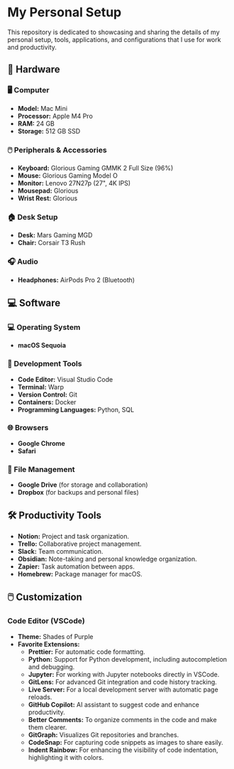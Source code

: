 # My Personal Setup

This repository is dedicated to showcasing and sharing the details of my personal setup, tools, applications, and configurations that I use for work and productivity.

## 🔧 Hardware

### 🖥️ Computer
- **Model:** Mac Mini 
- **Processor:** Apple M4 Pro
- **RAM:** 24 GB
- **Storage:** 512 GB SSD

### 🖱️ Peripherals & Accessories
- **Keyboard:** Glorious Gaming GMMK 2 Full Size (96%)
- **Mouse:** Glorious Gaming Model O
- **Monitor:** Lenovo 27N27p (27", 4K IPS)
- **Mousepad:** Glorious
- **Wrist Rest:** Glorious

### 🏠 Desk Setup
- **Desk:** Mars Gaming MGD  
- **Chair:** Corsair T3 Rush 

### 🎧 Audio
- **Headphones:** AirPods Pro 2 (Bluetooth)

## 💻 Software

### 💻 Operating System
- **macOS Sequoia**

### 🧰 Development Tools
- **Code Editor:** Visual Studio Code
- **Terminal:** Warp
- **Version Control:** Git
- **Containers:** Docker
- **Programming Languages:** Python, SQL

### 🌐 Browsers
- **Google Chrome**
- **Safari**

### 📁 File Management
- **Google Drive** (for storage and collaboration)
- **Dropbox** (for backups and personal files)

## 🛠️ Productivity Tools

- **Notion:** Project and task organization.
- **Trello:** Collaborative project management.
- **Slack:** Team communication.
- **Obsidian:** Note-taking and personal knowledge organization.
- **Zapier:** Task automation between apps.
- **Homebrew:** Package manager for macOS.

## 🖱️ Customization

### Code Editor (VSCode)
- **Theme:** Shades of Purple
- **Favorite Extensions:**
  - **Prettier:** For automatic code formatting.
  - **Python:** Support for Python development, including autocompletion and debugging.
  - **Jupyter:** For working with Jupyter notebooks directly in VSCode.
  - **GitLens:** For advanced Git integration and code history tracking.
  - **Live Server:** For a local development server with automatic page reloads.
  - **GitHub Copilot:** AI assistant to suggest code and enhance productivity.
  - **Better Comments:** To organize comments in the code and make them clearer.
  - **GitGraph:** Visualizes Git repositories and branches.
  - **CodeSnap:** For capturing code snippets as images to share easily.
  - **Indent Rainbow:** For enhancing the visibility of code indentation, highlighting it with colors.
